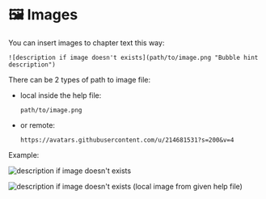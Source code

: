 # 🖼️ Images

You can insert images to chapter text this way:

```
![description if image doesn't exists](path/to/image.png "Bubble hint description")
```

There can be 2 types of path to image file:
  - local inside the help file:  
    ```
    path/to/image.png
    ```
  - or remote:  
    ```
    https://avatars.githubusercontent.com/u/214681531?s=200&v=4
    ```

Example:

![description if image doesn't exists](https://avatars.githubusercontent.com/u/214681531?s=200&v=4 "Bubble hint description")

![description if image doesn't exists (local image from given help file)](_icon.png "local image from given help file")
